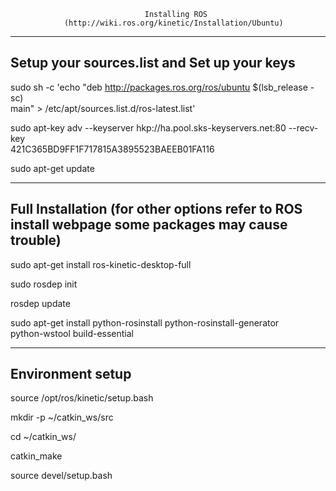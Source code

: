                                   Installing ROS 
                (http://wiki.ros.org/kinetic/Installation/Ubuntu)


---------------------------------------------------------------------------------
Setup your sources.list and Set up your keys
---------------------------------------------------------------------------------

sudo sh -c 'echo "deb http://packages.ros.org/ros/ubuntu $(lsb_release -sc) \
 main" > /etc/apt/sources.list.d/ros-latest.list'

sudo apt-key adv --keyserver hkp://ha.pool.sks-keyservers.net:80 --recv-key \
 421C365BD9FF1F717815A3895523BAEEB01FA116

sudo apt-get update


---------------------------------------------------------------------------------
Full Installation 
(for other options refer to ROS install webpage some packages may cause trouble)
---------------------------------------------------------------------------------

sudo apt-get install ros-kinetic-desktop-full

sudo rosdep init

rosdep update

sudo apt-get install python-rosinstall python-rosinstall-generator \
 python-wstool build-essential


---------------------------------------------------------------------------------
Environment setup
---------------------------------------------------------------------------------

source /opt/ros/kinetic/setup.bash

mkdir -p ~/catkin_ws/src

cd ~/catkin_ws/

catkin_make

source devel/setup.bash

